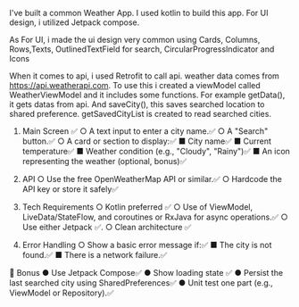 I've built a common Weather App. I used kotlin to build this app. For UI design, i utilized Jetpack compose. 

As For UI, i made the ui design very common using Cards, Columns, Rows,Texts, OutlinedTextField for search, CircularProgressIndicator and Icons

When it comes to api, i used Retrofit to call api. weather data comes from https://api.weatherapi.com.
To use this i created a viewModel called WeatherViewModel and it includes some functions.
For example getData(), it gets datas from api. And saveCity(), this saves searched location to shared preference. 
getSavedCityList is created to read searched cities.


1. Main Screen ✅
○ A text input to enter a city name.✅
○ A "Search" button.✅
○ A card or section to display:✅
■ City name✅
■ Current temperature✅
■ Weather condition (e.g., "Cloudy", "Rainy")✅
■ An icon representing the weather (optional, bonus)✅

2. API
○ Use the free OpenWeatherMap API or similar.✅
○ Hardcode the API key or store it safely✅

4. Tech Requirements
○ Kotlin preferred ✅
○ Use of ViewModel, LiveData/StateFlow, and coroutines or RxJava for
async operations.✅
○ Use either Jetpack ✅.
○ Clean architecture ✅

5. Error Handling
○ Show a basic error message if:✅
■ The city is not found.✅
■ There is a network failure.✅

🧪 Bonus 
● Use Jetpack Compose✅
● Show loading state ✅
● Persist the last searched city using SharedPreferences✅
● Unit test one part (e.g., ViewModel or Repository).✅


